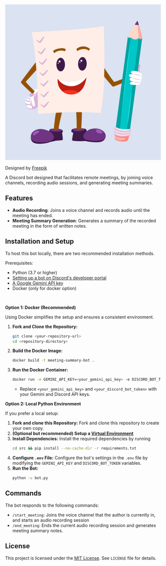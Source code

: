 ![BotIcon](/images/Icon_2000x2000.jpg)

Designed by [Freepik](https://www.freepik.com/free-vector/hand-drawn-flat-paper-cartoon-illustration_156119334.htm#fromView=search&page=1&position=3&uuid=1864ad44-9394-48df-ac88-0bc376a0059b&query=Mascot+notes)

A Discord bot designed that facilitates remote meetings, by joining voice channels, recording audio 
sessions, and generating meeting summaries.

## Features

* **Audio Recording**: Joins a voice channel and records audio until the meeting has ended.
* **Meeting Summary Generation**: Generates a summary of the recorded meeting in the form of written notes.

## Installation and Setup

To host this bot locally, there are two recommended installation methods.

Prerequisites:
* Python (3.7 or higher)
* [Setting up a bot on Discord's developer portal](./docs/SetupDiscordBot.md)
* [A Google Gemini API key](https://ai.google.dev/gemini-api/docs/api-key)
* Docker (only for docker option)

&nbsp;

**Option 1: Docker (Recommended)**

Using Docker simplifies the setup and ensures a consistent environment.

1.  **Fork and Clone the Repository:**
    ```bash
    git clone <your-repository-url>
    cd <repository-directory>
    ```
2.  **Build the Docker Image:**
    ```bash
    docker build -t meeting-summary-bot .
    ```
3.  **Run the Docker Container:**
    ```bash
    docker run -e GEMINI_API_KEY=<your_gemini_api_key> -e DISCORD_BOT_TOKEN=<your_discord_bot_token> meeting-summary-bot
    ```
    * Replace `<your_gemini_api_key>` and `<your_discord_bot_token>` with your Gemini and Discord API keys.

**Option 2: Local Python Environment**

If you prefer a local setup:

1.  **Fork and clone this Repository:**
    Fork and clone this repository to create your own copy.
2.  **(Optional but recommended) Setup a [Virtual Environment](https://www.freecodecamp.org/news/how-to-setup-virtual-environments-in-python/)**
3.  **Install Dependencies:**
    Install the required dependencies by running
    ```bash
    cd src && pip install --no-cache-dir -r requirements.txt
    ```
4.  **Configure `.env` File:**
    Configure the bot's settings in the `.env` file by modifying the `GEMINI_API_KEY` and `DISCORD_BOT_TOKEN` variables.
5.  **Run the Bot:**
    ```bash
    python -u bot.py
    ```

## Commands

The bot responds to the following commands:

* `/start_meeting`: Joins the voice channel that the author is currently in, and starts an audio recording session
* `/end_meeting`: Ends the current audio recording session and generates meeting summary notes.

## License

This project is licensed under the [MIT License](https://opensource.org/licenses/MIT). See `LICENSE` file for 
details.